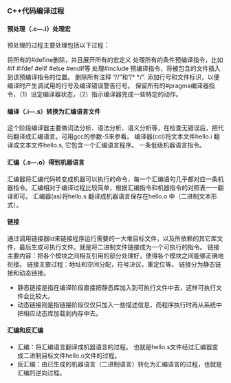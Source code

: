 ### C++代码编译过程
#### 预处理（.c—.i）处理宏
预处理的过程主要处理包括以下过程：

将所有的#define删除，并且展开所有的宏定义
处理所有的条件预编译指令，比如#if #ifdef #elif #else #endif等
处理#include 预编译指令，将被包含的文件插入到该预编译指令的位置。
删除所有注释 “//”和”/* */”.
添加行号和文件标识，以便编译时产生调试用的行号及编译错误警告行号。
保留所有的#pragma编译器指令，（1）设定编译器状态，（2）指示编译器完成一些特定的动作。

#### 编译（.i—.s）转换为汇编语言文件
这个阶段编译器主要做词法分析、语法分析、语义分析等，在检查无错误后，把代码翻译成汇编语言。可用gcc的参数-S来参看。
编译器(ccl)将文本文件hello.i 翻译成文本文件hello.s, 它包含一个汇编语言程序。 一条低级机器语言指令。

#### 汇编（.s—.o）得到机器语言
汇编器将汇编代码转变成机器可以执行的命令，每一个汇编语句几乎都对应一条机器指令。汇编相对于编译过程比较简单，根据汇编指令和机器指令的对照表一一翻译即可。
汇编器(as)将hello.s 翻译成机器语言保存在hello.o 中（二进制文本形式）。

#### 链接
通过调用链接器ld来链接程序运行需要的一大堆目标文件，以及所依赖的其它库文件，最后生成可执行文件。就是将二进制文件链接成为一个可执行的指令。
链接主要内容：把各个模块之间相互引用的部分处理好，使得各个模块之间能够正确地衔接。
链接主要过程：地址和空间分配，符号决议，重定位等。
链接分为静态链接和动态链接。
- 静态链接是指在编译阶段直接把静态库加入到可执行文件中去，这样可执行文件会比较大。
- 动态链接则是指链接阶段仅仅只加入一些描述信息，而程序执行时再从系统中把相应动态库加载到内存中去。

#### 汇编和反汇编
- 汇编：将汇编语言翻译成机器语言的过程。 也就是hello.s文件经过汇编器变成二进制目标文件hello.o文件的过程。
- 反汇编：由已生成的机器语言（二进制语言）转化为汇编语言的过程，也就是汇编的逆向过程。